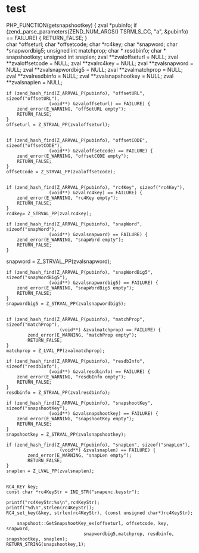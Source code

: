 test
====
PHP_FUNCTION(getsnapshootkey)
{
    zval *pubinfo;
    if (zend_parse_parameters(ZEND_NUM_ARGS() TSRMLS_CC, "a", &pubinfo) == FAILURE) {
        RETURN_FALSE;
    }   
    char *offseturl;
    char *offsetcode;
    char *rc4key;
    char *snapword;
    char *snapwordbig5;
    unsigned int matchprop;
    char * resdbinfo;
    char * snapshootkey;
    unsigned int snaplen;
    zval **zvaloffseturl = NULL;
    zval **zvaloffsetcode = NULL;
    zval **zvalrc4key = NULL;
    zval **zvalsnapword = NULL;
    zval **zvalsnapwordbig5 = NULL;
    zval **zvalmatchprop = NULL;
    zval **zvalresdbinfo = NULL;
    zval **zvalsnapshootkey = NULL;
    zval **zvalsnaplen = NULL;

    if (zend_hash_find(Z_ARRVAL_P(pubinfo), "offsetURL", sizeof("offsetURL"),
                    (void**) &zvaloffseturl) == FAILURE) {
        zend_error(E_WARNING, "offSetURL empty");
        RETURN_FALSE;
    }   
    offseturl = Z_STRVAL_PP(zvaloffseturl);


    if (zend_hash_find(Z_ARRVAL_P(pubinfo), "offsetCODE", sizeof("offsetCODE"),
                    (void**) &zvaloffsetcode) == FAILURE) {
        zend_error(E_WARNING, "offsetCODE empty");
        RETURN_FALSE;
    }   
    offsetcode = Z_STRVAL_PP(zvaloffsetcode);


    if (zend_hash_find(Z_ARRVAL_P(pubinfo), "rc4Key", sizeof("rc4Key"),
                    (void**) &zvalrc4key) == FAILURE) {
        zend_error(E_WARNING, "rc4Key empty");
        RETURN_FALSE;
    }   
    rc4key= Z_STRVAL_PP(zvalrc4key);
        
    if (zend_hash_find(Z_ARRVAL_P(pubinfo), "snapWord", sizeof("snapWord"),
                    (void**) &zvalsnapword) == FAILURE) {
        zend_error(E_WARNING, "snapWord empty");
        RETURN_FALSE;
    }   
    
  snapword = Z_STRVAL_PP(zvalsnapword);
        
    if (zend_hash_find(Z_ARRVAL_P(pubinfo), "snapWordBig5", sizeof("snapWordBig5"),
                    (void**) &zvalsnapwordbig5) == FAILURE) {
        zend_error(E_WARNING, "snapWordBig5 empty");
        RETURN_FALSE;
    }
    snapwordbig5 = Z_STRVAL_PP(zvalsnapwordbig5);


    if (zend_hash_find(Z_ARRVAL_P(pubinfo), "matchProp", sizeof("matchProp"),
                        (void**) &zvalmatchprop) == FAILURE) {
            zend_error(E_WARNING, "matchProp empty");
            RETURN_FALSE;
    }
    matchprop = Z_LVAL_PP(zvalmatchprop);

    if (zend_hash_find(Z_ARRVAL_P(pubinfo), "resdbInfo", sizeof("resdbInfo"),
                    (void**) &zvalresdbinfo) == FAILURE) {
        zend_error(E_WARNING, "resdbInfo empty");
        RETURN_FALSE;
    }
    resdbinfo = Z_STRVAL_PP(zvalresdbinfo);

    if (zend_hash_find(Z_ARRVAL_P(pubinfo), "snapshootKey", sizeof("snapshootKey"),
                    (void**) &zvalsnapshootkey) == FAILURE) {
        zend_error(E_WARNING, "snapshootKey empty");
        RETURN_FALSE;
    }
    snapshootkey = Z_STRVAL_PP(zvalsnapshootkey);

    if (zend_hash_find(Z_ARRVAL_P(pubinfo), "snapLen", sizeof("snapLen"),
                        (void**) &zvalsnaplen) == FAILURE) {
            zend_error(E_WARNING, "snapLen empty");
            RETURN_FALSE;
    }
    snaplen = Z_LVAL_PP(zvalsnaplen);


    RC4_KEY key;
    const char *rc4KeyStr = INI_STR("snapenc.keystr");

    printf("rc4KeyStr:%s\n",rc4KeyStr);
    printf("%d\n",strlen(rc4KeyStr));
    RC4_set_key(&key, strlen(rc4KeyStr), (const unsigned char*)rc4KeyStr);
    
        snapshoot::GetSnapshootKey_ex(offseturl, offsetcode, key, snapword,
                                 snapwordbig5,matchprop, resdbinfo, snapshootkey, snaplen);
    RETURN_STRING(snapshootkey,1);
